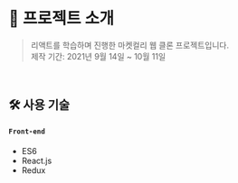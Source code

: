 # 📝 프로젝트 소개
>리액트를 학습하며 진행한 마켓컬리 웹 클론 프로젝트입니다.</br>
>제작 기간: 2021년 9월 14일 ~ 10월 11일


</br>

## 🛠 사용 기술
#### `Front-end`
  - ES6
  - React.js
  - Redux

</br>
